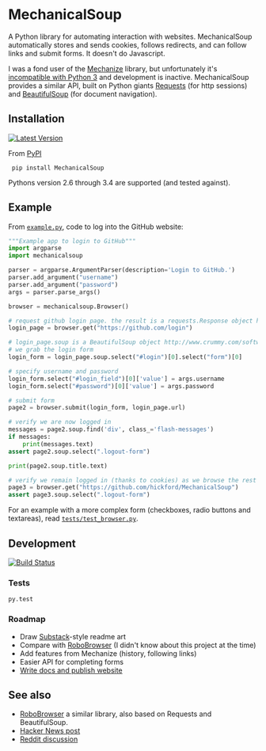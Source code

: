 MechanicalSoup
==============

A Python library for automating interaction with websites. MechanicalSoup automatically stores and sends cookies, follows redirects, and can follow links and submit forms. It doesn't do Javascript.

I was a fond user of the [Mechanize](https://github.com/jjlee/mechanize) library, but unfortunately it's  [incompatible with Python 3](https://github.com/jjlee/mechanize/issues/96) and development is inactive. MechanicalSoup provides a similar API, built on Python giants [Requests](http://docs.python-requests.org/en/latest/) (for http sessions) and [BeautifulSoup](http://www.crummy.com/software/BeautifulSoup/) (for document navigation).

Installation
------

[![Latest Version](https://pypip.in/version/MechanicalSoup/badge.svg)](https://pypi.python.org/pypi/MechanicalSoup/)

From [PyPI](https://pypi.python.org/pypi/MechanicalSoup/)

     pip install MechanicalSoup
     
Pythons version 2.6 through 3.4 are supported (and tested against).

Example
------

From [`example.py`](example.py), code to log into the GitHub website:

```python
"""Example app to login to GitHub"""
import argparse
import mechanicalsoup

parser = argparse.ArgumentParser(description='Login to GitHub.')
parser.add_argument("username")
parser.add_argument("password")
args = parser.parse_args()

browser = mechanicalsoup.Browser()

# request github login page. the result is a requests.Response object http://docs.python-requests.org/en/latest/user/quickstart/#response-content
login_page = browser.get("https://github.com/login")

# login_page.soup is a BeautifulSoup object http://www.crummy.com/software/BeautifulSoup/bs4/doc/#beautifulsoup 
# we grab the login form
login_form = login_page.soup.select("#login")[0].select("form")[0]

# specify username and password
login_form.select("#login_field")[0]['value'] = args.username
login_form.select("#password")[0]['value'] = args.password

# submit form
page2 = browser.submit(login_form, login_page.url)

# verify we are now logged in
messages = page2.soup.find('div', class_='flash-messages')
if messages:
    print(messages.text)
assert page2.soup.select(".logout-form")

print(page2.soup.title.text)

# verify we remain logged in (thanks to cookies) as we browse the rest of the site
page3 = browser.get("https://github.com/hickford/MechanicalSoup")
assert page3.soup.select(".logout-form")
```

For an example with a more complex form (checkboxes, radio buttons and textareas), read [`tests/test_browser.py`](tests/test_browser.py).

Development
---------

[![Build Status](https://travis-ci.org/hickford/MechanicalSoup.svg?branch=master)](https://travis-ci.org/hickford/MechanicalSoup)

### Tests

    py.test

### Roadmap

* Draw [Substack](http://substack.net/art)-style readme art
* Compare with [RoboBrowser](https://github.com/jmcarp/robobrowser) (I didn't know about this project at the time)
* Add features from Mechanize (history, following links)
* Easier API for completing forms
* [Write docs and publish website](https://github.com/hickford/MechanicalSoup/issues/6)

See also
------

* [RoboBrowser](https://github.com/jmcarp/robobrowser) a similar library, also based on Requests and BeautifulSoup.
* [Hacker News post](https://news.ycombinator.com/item?id=8012103)
* [Reddit discussion](http://www.reddit.com/r/programming/comments/2aa13s/mechanicalsoup_a_python_library_for_automating/)
